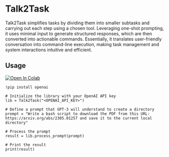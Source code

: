 # Talk2Task
Talk2Task simplifies tasks by dividing them into smaller subtasks and carrying out each step using a chosen tool.
Leveraging one-shot prompting, it uses minimal input to generate structured responses, which are then converted into actionable commands. Essentially, it translates user-friendly conversation into command-line execution, making task management and system interactions intuitive and efficient.


## Usage

[![Open In Colab](https://colab.research.google.com/assets/colab-badge.svg)](https://colab.research.google.com/github/jadechip/Talk2Task/blob/main/example.ipynb)


```
!pip install openai
```

```
# Initialize the library with your OpenAI API key
lib = Talk2Task("<OPENAI_API_KEY>")

# Define a prompt that GPT-3 will understand to create a directory
prompt = "Write a bash script to download the PDF from this URL: https://arxiv.org/abs/2305.01257 and save it to the current local directory"

# Process the prompt
result = lib.process_prompt(prompt)

# Print the result
print(result)
```

